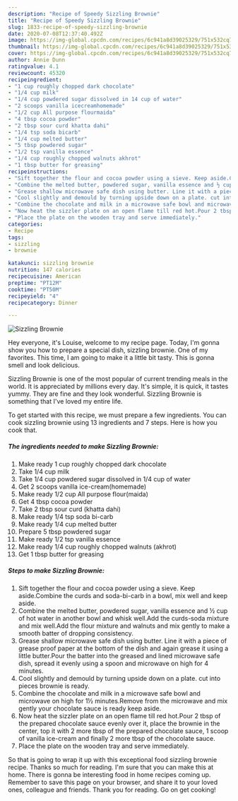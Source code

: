 ```yaml
---
description: "Recipe of Speedy Sizzling Brownie"
title: "Recipe of Speedy Sizzling Brownie"
slug: 1833-recipe-of-speedy-sizzling-brownie
date: 2020-07-08T12:37:40.492Z
image: https://img-global.cpcdn.com/recipes/6c941a8d39025329/751x532cq70/sizzling-brownie-recipe-main-photo.jpg
thumbnail: https://img-global.cpcdn.com/recipes/6c941a8d39025329/751x532cq70/sizzling-brownie-recipe-main-photo.jpg
cover: https://img-global.cpcdn.com/recipes/6c941a8d39025329/751x532cq70/sizzling-brownie-recipe-main-photo.jpg
author: Annie Dunn
ratingvalue: 4.1
reviewcount: 45320
recipeingredient:
- "1 cup roughly chopped dark chocolate"
- "1/4 cup milk"
- "1/4 cup powdered sugar dissolved in 14 cup of water"
- "2 scoops vanilla icecreamhomemade"
- "1/2 cup All purpose flourmaida"
- "4 tbsp cocoa powder"
- "2 tbsp sour curd khatta dahi"
- "1/4 tsp soda bicarb"
- "1/4 cup melted butter"
- "5 tbsp powdered sugar"
- "1/2 tsp vanilla essence"
- "1/4 cup roughly chopped walnuts akhrot"
- "1 tbsp butter for greasing"
recipeinstructions:
- "Sift together the flour and cocoa powder using a sieve. Keep aside.Combine the curds and soda-bi-carb in a bowl, mix well and keep aside."
- "Combine the melted butter, powdered sugar, vanilla essence and ½ cup of hot water in another bowl and whisk well.Add the curds-soda mixture and mix well.Add the flour mixture and walnuts and mix gently to make a smooth batter of dropping consistency."
- "Grease shallow microwave safe dish using butter. Line it with a piece of grease proof paper at the bottom of the dish and again grease it using a little butter.Pour the batter into the greased and lined microwave safe dish, spread it evenly using a spoon and microwave on high for 4 minutes."
- "Cool slightly and demould by turning upside down on a plate. cut into pieces brownie is ready."
- "Combine the chocolate and milk in a microwave safe bowl and microwave on high for 1½ minutes.Remove from the microwave and mix gently your chocolate sauce is ready keep aside."
- "Now heat the sizzler plate on an open flame till red hot.Pour 2 tbsp of the prepared chocolate sauce evenly over it, place the brownie in the center, top it with 2 more tbsp of the prepared chocolate sauce, 1 scoop of vanilla ice-cream and finally 2 more tbsp of the chocolate sauce."
- "Place the plate on the wooden tray and serve immediately."
categories:
- Recipe
tags:
- sizzling
- brownie

katakunci: sizzling brownie 
nutrition: 147 calories
recipecuisine: American
preptime: "PT12M"
cooktime: "PT50M"
recipeyield: "4"
recipecategory: Dinner

---
```



![Sizzling Brownie](https://img-global.cpcdn.com/recipes/6c941a8d39025329/751x532cq70/sizzling-brownie-recipe-main-photo.jpg)

Hey everyone, it's Louise, welcome to my recipe page. Today, I'm gonna show you how to prepare a special dish, sizzling brownie. One of my favorites. This time, I am going to make it a little bit tasty. This is gonna smell and look delicious.



Sizzling Brownie is one of the most popular of current trending meals in the world. It is appreciated by millions every day. It's simple, it is quick, it tastes yummy. They are fine and they look wonderful. Sizzling Brownie is something that I've loved my entire life.


To get started with this recipe, we must prepare a few ingredients. You can cook sizzling brownie using 13 ingredients and 7 steps. Here is how you cook that.

<!--inarticleads1-->

##### The ingredients needed to make Sizzling Brownie:

1. Make ready 1 cup roughly chopped dark chocolate
1. Take 1/4 cup milk
1. Take 1/4 cup powdered sugar dissolved in 1/4 cup of water
1. Get 2 scoops vanilla ice-cream(homemade)
1. Make ready 1/2 cup All purpose flour(maida)
1. Get 4 tbsp cocoa powder
1. Take 2 tbsp sour curd (khatta dahi)
1. Make ready 1/4 tsp soda bi-carb
1. Make ready 1/4 cup melted butter
1. Prepare 5 tbsp powdered sugar
1. Make ready 1/2 tsp vanilla essence
1. Make ready 1/4 cup roughly chopped walnuts (akhrot)
1. Get 1 tbsp butter for greasing




<!--inarticleads2-->

##### Steps to make Sizzling Brownie:

1. Sift together the flour and cocoa powder using a sieve. Keep aside.Combine the curds and soda-bi-carb in a bowl, mix well and keep aside.
1. Combine the melted butter, powdered sugar, vanilla essence and ½ cup of hot water in another bowl and whisk well.Add the curds-soda mixture and mix well.Add the flour mixture and walnuts and mix gently to make a smooth batter of dropping consistency.
1. Grease shallow microwave safe dish using butter. Line it with a piece of grease proof paper at the bottom of the dish and again grease it using a little butter.Pour the batter into the greased and lined microwave safe dish, spread it evenly using a spoon and microwave on high for 4 minutes.
1. Cool slightly and demould by turning upside down on a plate. cut into pieces brownie is ready.
1. Combine the chocolate and milk in a microwave safe bowl and microwave on high for 1½ minutes.Remove from the microwave and mix gently your chocolate sauce is ready keep aside.
1. Now heat the sizzler plate on an open flame till red hot.Pour 2 tbsp of the prepared chocolate sauce evenly over it, place the brownie in the center, top it with 2 more tbsp of the prepared chocolate sauce, 1 scoop of vanilla ice-cream and finally 2 more tbsp of the chocolate sauce.
1. Place the plate on the wooden tray and serve immediately.




So that is going to wrap it up with this exceptional food sizzling brownie recipe. Thanks so much for reading. I'm sure that you can make this at home. There is gonna be interesting food in home recipes coming up. Remember to save this page on your browser, and share it to your loved ones, colleague and friends. Thank you for reading. Go on get cooking!
